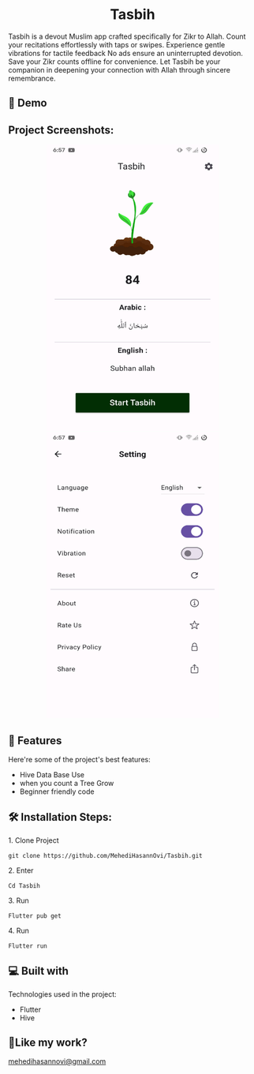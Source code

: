 <h1 align="center" id="title">Tasbih</h1>

<p id="description">Tasbih is a devout Muslim app crafted specifically for Zikr to Allah. Count your recitations effortlessly with taps or swipes. Experience gentle vibrations for tactile feedback No ads ensure an uninterrupted devotion. Save your Zikr counts offline for convenience. Let Tasbih be your companion in deepening your connection with Allah through sincere remembrance.</p>

<h2>🚀 Demo</h2>

<h2>Project Screenshots:</h2>

<p align="center">
   <img src="image1.png" width="350" height="580">
   <img src="image2.png" width="350" height="580">
<!--    <img src="assets/unop_5.png" width="150" height="300">
   <img src="assets/unop_3.png" width="150" height="300">
   <img src="assets/unop_4.png" width="150" height="300"> -->
    
</p>



  
  
<h2>🧐 Features</h2>

Here're some of the project's best features:

*   Hive Data Base Use
*   when you count a Tree Grow
*   Beginner friendly code

<h2>🛠️ Installation Steps:</h2>

<p>1. Clone Project</p>

```
git clone https://github.com/MehediHasannOvi/Tasbih.git
```

<p>2. Enter</p>

```
Cd Tasbih
```

<p>3. Run</p>

```
Flutter pub get
```

<p>4. Run</p>

```
Flutter run 
```

  
  
<h2>💻 Built with</h2>

Technologies used in the project:

*   Flutter
*   Hive

<h2>💖Like my work?</h2>

mehedihasannovi@gmail.com

